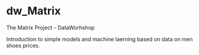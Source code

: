 # dw_Matrix
The Matrix Project - DataWorhshop

Introduction to simple models and machine laerning based on data on men shoes prices.
